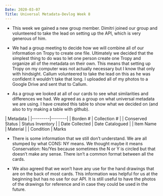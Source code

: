 ```yaml
---
Date: 2020-03-07
Title: Universal Metadata-Devlog Week 8
---
```


+ This week we gained a new group member. Dimitri joined our group and volunteered to take the lead on setting up the API, which is very generous of him. 

+ We had a group meeting to decide how we will combine all of our information on Tropy to create one file. Ultimately we decided that the simplest thing to do was to let one person create one Tropy and organize all of the metadata on their own. This means that setting up Tropy on my computer was not actually necessary but I know that only with hindsight. Callum volunteered to take the lead on this as he was confident it wouldn’t take that long. I uploaded all of my photos to a Google Drive and sent that to Callum. 

+ As a group we looked at all of our cards to see what similarities and differences we had. We agreed as a group on what universal metadata we are using. I have created this table to show what we decided on (and also to try making a table with github). 

|      Metadata    |
|---------|--------|
| Borden #     | Collection #   |
| Conserved Status     | Status Inventory    |
| Date Collected  | Date Catalogued  |
| Item Name | Material |
| Condition | Marks

+ There is some information that we still don’t understand. We are all stumped by what CONS: NY means. We thought maybe it means Conservation: No/Yes because sometimes the N or Y is circled but that doesn’t make any sense. There isn’t a common format between all the cards.

+ We also agreed that we won’t have any use for the hand drawings that are on the back of most cards. This information was helpful for us at the beginning but has no use for our API. It is still useful to have the photos of the drawings for reference and in case they could be used in the future.  
